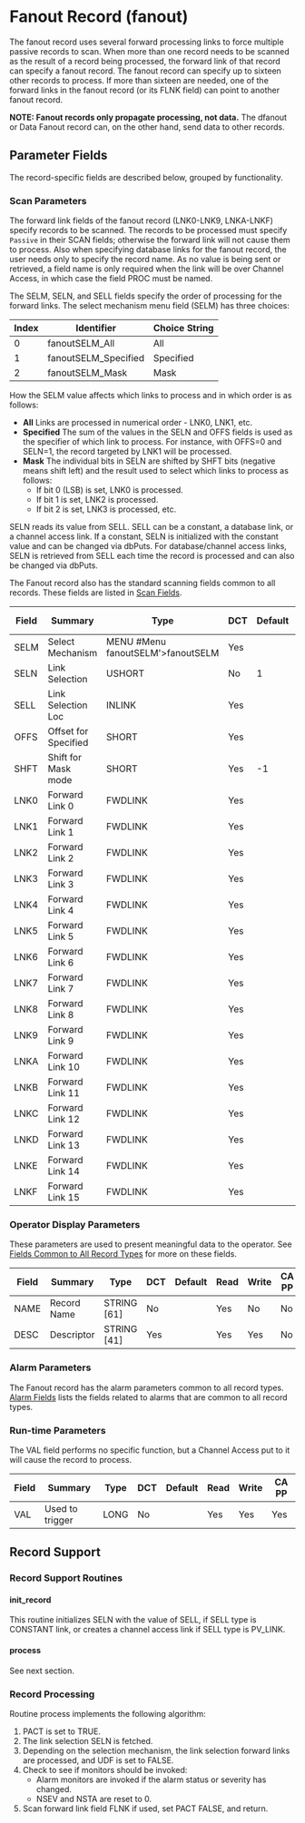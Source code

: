 # Fanout Record (fanout)

The fanout record uses several forward processing links to force multiple
passive records to scan. When more than one record needs to be scanned as the
result of a record being processed, the forward link of that record can specify
a fanout record. The fanout record can specify up to sixteen other records to
process. If more than sixteen are needed, one of the forward links in the fanout
record (or its FLNK field) can point to another fanout record.

**NOTE: Fanout records only propagate processing, not data.** The dfanout or
Data Fanout record can, on the other hand, send data to other records.

## Parameter Fields

The record-specific fields are described below, grouped by functionality.

### Scan Parameters

The forward link fields of the fanout record (LNK0-LNK9, LNKA-LNKF) specify
records to be scanned. The records to be processed must specify `Passive` in
their SCAN fields; otherwise the forward link will not cause them to process.
Also when specifying database links for the fanout record, the user needs only
to specify the record name. As no value is being sent or retrieved, a field name
is only required when the link will be over Channel Access, in which case the
field PROC must be named.

The SELM, SELN, and SELL fields specify the order of processing for the forward
links. The select mechanism menu field (SELM) has three choices:

| Index | Identifier | Choice String |
| ----- | ---------- | ------------- |
| 0 | fanoutSELM\_All | All |
| 1 | fanoutSELM\_Specified | Specified |
| 2 | fanoutSELM\_Mask | Mask |

How the SELM value affects which links to process and in which order is as
follows:

- **All**
Links are processed in numerical order - LNK0, LNK1, etc.
- **Specified** The sum of the values in the SELN and OFFS fields is used as the
specifier of which link to process. For instance, with OFFS=0 and SELN=1, the
record targeted by LNK1 will be processed.
- **Mask** The individual bits in SELN are shifted by SHFT bits (negative means
shift left) and the result used to select which links to process as follows:
    - If bit 0 (LSB) is set, LNK0 is processed.
    - If bit 1 is set, LNK2 is processed.
    - If bit 2 is set, LNK3 is processed, etc.

SELN reads its value from SELL. SELL can be a constant, a database link, or a
channel access link.  If a constant, SELN is initialized with the constant value
and can be changed via dbPuts. For database/channel access links, SELN is
retrieved from SELL each time the record is processed and can also be changed
via dbPuts.

The Fanout record also has the standard scanning fields common to all records.
These fields are listed in [Scan Fields](dbCommonRecord#Scan-Fields).

| Field | Summary | Type | DCT | Default |  Read | Write | CA PP |
| ----- | ------- | ---- | --- | ------- | ---- | ---- | ----- |
| SELM | Select Mechanism | MENU #Menu fanoutSELM'>fanoutSELM | Yes |   | Yes | Yes | No | 
| SELN | Link Selection | USHORT | No | 1 | Yes | Yes | No | 
| SELL | Link Selection Loc | INLINK | Yes |   | Yes | Yes | No | 
| OFFS | Offset for Specified | SHORT | Yes |   | Yes | Yes | No | 
| SHFT | Shift for Mask mode | SHORT | Yes | -1 | Yes | Yes | No | 
| LNK0 | Forward Link 0 | FWDLINK | Yes |   | Yes | Yes | No | 
| LNK1 | Forward Link 1 | FWDLINK | Yes |   | Yes | Yes | No | 
| LNK2 | Forward Link 2 | FWDLINK | Yes |   | Yes | Yes | No | 
| LNK3 | Forward Link 3 | FWDLINK | Yes |   | Yes | Yes | No | 
| LNK4 | Forward Link 4 | FWDLINK | Yes |   | Yes | Yes | No | 
| LNK5 | Forward Link 5 | FWDLINK | Yes |   | Yes | Yes | No | 
| LNK6 | Forward Link 6 | FWDLINK | Yes |   | Yes | Yes | No | 
| LNK7 | Forward Link 7 | FWDLINK | Yes |   | Yes | Yes | No | 
| LNK8 | Forward Link 8 | FWDLINK | Yes |   | Yes | Yes | No | 
| LNK9 | Forward Link 9 | FWDLINK | Yes |   | Yes | Yes | No | 
| LNKA | Forward Link 10 | FWDLINK | Yes |   | Yes | Yes | No | 
| LNKB | Forward Link 11 | FWDLINK | Yes |   | Yes | Yes | No | 
| LNKC | Forward Link 12 | FWDLINK | Yes |   | Yes | Yes | No | 
| LNKD | Forward Link 13 | FWDLINK | Yes |   | Yes | Yes | No | 
| LNKE | Forward Link 14 | FWDLINK | Yes |   | Yes | Yes | No | 
| LNKF | Forward Link 15 | FWDLINK | Yes |   | Yes | Yes | No | 

### Operator Display Parameters

These parameters are used to present meaningful data to the operator. See
[Fields Common to All Record Types](dbCommonRecord#Operator-Display-Parameters)
for more on these fields.

| Field | Summary | Type | DCT | Default |  Read | Write | CA PP |
| ----- | ------- | ---- | --- | ------- | ---- | ---- | ----- |
| NAME | Record Name | STRING \[61\] | No |   | Yes | No | No | 
| DESC | Descriptor | STRING \[41\] | Yes |   | Yes | Yes | No | 

### Alarm Parameters

The Fanout record has the alarm parameters common to all record types.
[Alarm Fields](dbCommonRecord#Alarm-Fields) lists the fields related to
alarms that are common to all record types.

### Run-time Parameters

The VAL field performs no specific function, but a Channel Access put to it will
cause the record to process.

| Field | Summary | Type | DCT | Default |  Read | Write | CA PP |
| ----- | ------- | ---- | --- | ------- | ---- | ---- | ----- |
| VAL | Used to trigger | LONG | No |   | Yes | Yes | Yes | 

## Record Support

### Record Support Routines

#### init\_record

This routine initializes SELN with the value of SELL, if SELL type is CONSTANT
link, or creates a channel access link if SELL type is PV\_LINK.

#### process

See next section.

### Record Processing

Routine process implements the following algorithm:

1. PACT is set to TRUE.
2. The link selection SELN is fetched.
3. Depending on the selection mechanism, the link selection forward links are
processed, and UDF is set to FALSE.
4. Check to see if monitors should be invoked:
    - Alarm monitors are invoked if the alarm status or severity has changed.
    - NSEV and NSTA are reset to 0.
5. Scan forward link field FLNK if used, set PACT FALSE, and return.
